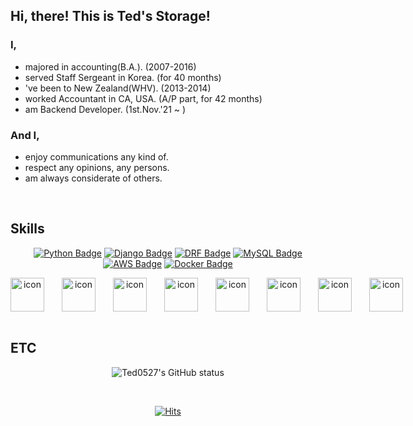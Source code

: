 ## Hi, there! This is Ted's Storage!

### I,
- majored in accounting(B.A.).	  (2007-2016)
- served Staff Sergeant in Korea. (for 40 months)
- 've been to New Zealand(WHV).	  (2013-2014)
- worked Accountant in CA, USA.   (A/P part, for 42 months)
- am Backend Developer. 	  (1st.Nov.'21 ~ )

### And I,
- enjoy communications any kind of.
- respect any opinions, any persons.
- am always considerate of others.
<br>

## Skills
<div align=center>
	
[![Python Badge](https://img.shields.io/badge/-Python-grey?style=plastic&logo=python&logoColor=white)](https://www.python.org/) 
[![Django Badge](https://img.shields.io/badge/-Django-%23092E20?style=plastic&logo=django)](https://docs.djangoproject.com/en/4.0/) 
[![DRF Badge](https://img.shields.io/badge/-DRF-%23FF0000?style=plastic&logo=django)](https://www.django-rest-framework.org/) 
[![MySQL Badge](https://img.shields.io/badge/-MySQL-%234479A1?style=plastic&logo=mysql&logoColor=white)](https://www.mysql.com/)
[![AWS Badge](https://img.shields.io/badge/-AWS-%23232F3E?style=plastic&logo=amazonaws&logoColor=white)](https://aws.amazon.com/ko/)
[![Docker Badge](https://img.shields.io/badge/-Docker-%232496ED?style=plastic&logo=docker&logoColor=white)](https://www.docker.com/)

<div style="display: flex;"><img src="https://techstack-generator.vercel.app/python-icon.svg" alt="icon" width="54" style="width: 54px; height: 54px; margin-right: 28px; margin-bottom: 0px;" /><img src="https://techstack-generator.vercel.app/django-icon.svg" alt="icon" width="54" style="width: 54px; height: 54px; margin-right: 28px; margin-bottom: 0px;" /><img src="https://techstack-generator.vercel.app/restapi-icon.svg" alt="icon" width="54" style="width: 54px; height: 54px; margin-right: 28px; margin-bottom: 0px;" /><img src="https://techstack-generator.vercel.app/aws-icon.svg" alt="icon" width="54" style="width: 54px; height: 54px; margin-right: 28px; margin-bottom: 0px;" /><img src="https://techstack-generator.vercel.app/docker-icon.svg" alt="icon" width="54" style="width: 54px; height: 54px; margin-right: 28px; margin-bottom: 0px;" /><img src="https://techstack-generator.vercel.app/github-icon.svg" alt="icon" width="54" style="width: 54px; height: 54px; margin-right: 28px; margin-bottom: 0px;" /><img src="https://techstack-generator.vercel.app/mysql-icon.svg" alt="icon" width="54" style="width: 54px; height: 54px; margin-right: 28px; margin-bottom: 0px;" /><img src="https://techstack-generator.vercel.app/nginx-icon.svg" alt="icon" width="54" style="width: 54px; height: 54px; margin-right: 0px; margin-bottom: 0px;" />	</div>
</div>
<br>


## ETC

<div align=center>
  
![Ted0527's GitHub status](https://github-readme-stats.vercel.app/api?username=Ted0527&show_icons=true&theme=dark)
  
</div>



<br>

<div align=center>
  
  [![Hits](https://hits.seeyoufarm.com/api/count/incr/badge.svg?url=https://github.com/Ted0527-counter&count_bg=%2379C83D&title_bg=%23555555&icon=&icon_color=%23E7E7E7&title=visitors&edge_flat=false)](https://github.com/Ted0527)
  
</div>
